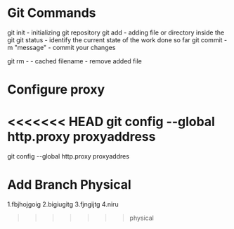 Git Commands
============

git init - initializing git repository
git add - adding file or directory inside the git
git status - identify the current state of the work done so far
git commit -m "message" - commit your changes

git rm - - cached filename - remove added file


Configure proxy
===============

<<<<<<< HEAD
git config --global http.proxy proxyaddress
=======
git config --global http.proxy proxyaddres


Add Branch Physical
====================
1.fbjhojgoig
2.bigiugitg
3.fjngijtg
4.niru














>>>>>>> physical
